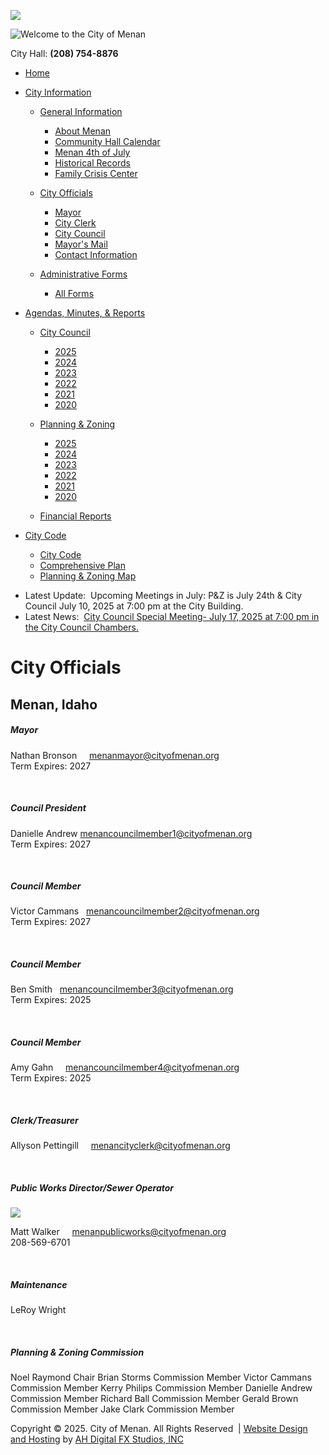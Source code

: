 ![](https://www.cityofmenan.org/use_images/headerimages/menan_sign_water.jpg)

![Welcome to the City of Menan](https://www.cityofmenan.org/images/logo.png)

City Hall: **(208) 754-8876**

- [Home](https://www.cityofmenan.org)
- [City Information](https://www.cityofmenan.org/city-information.php)
  
  - [General Information](https://www.cityofmenan.org/city-information.php)
    
    - [About Menan](https://www.cityofmenan.org/about.php)
    - [Community Hall Calendar](https://www.cityofmenan.org/community-hall-reservations)
    - [Menan 4th of July](https://www.cityofmenan.org/Community%20Activities.php)
    - [Historical Records](https://www.cityofmenan.org/historical-records.php)
    - [Family Crisis Center](https://www.cityofmenan.org/Family%20Crisis%20Center.php)
  - [City Officials](https://www.cityofmenan.org/city-officials.php)
    
    - [Mayor](https://www.cityofmenan.org/mayor.php)
    - [City Clerk](https://www.cityofmenan.org/city-clerk.php)
    - [City Council](https://www.cityofmenan.org/city-council.php)
    - [Mayor's Mail](https://www.cityofmenan.org/Menan%20Haight%20Mail)
    - [Contact Information](https://www.cityofmenan.org/contact.php)
  - [Administrative Forms](https://www.cityofmenan.org/admin-forms.php)
    
    - [All Forms](https://www.cityofmenan.org/admin-forms.php)
- [Agendas, Minutes, &amp; Reports](https://www.cityofmenan.org/agendas-and-minutes.php)
  
  - [City Council](https://www.cityofmenan.org/city-council-files.php)
    
    - [2025](https://www.cityofmenan.org/city-council-files.php?year=2025)
    - [2024](https://www.cityofmenan.org/city-council-files.php?year=2024)
    - [2023](https://www.cityofmenan.org/city-council-files.php?year=2023)
    - [2022](https://www.cityofmenan.org/city-council-files.php?year=2022)
    - [2021](https://www.cityofmenan.org/city-council-files.php?year=2021)
    - [2020](https://www.cityofmenan.org/city-council-files.php?year=2020)
  - [Planning &amp; Zoning](https://www.cityofmenan.org/planning-zoning-files.php)
    
    - [2025](https://www.cityofmenan.org/planning-zoning-files.php?year=2025)
    - [2024](https://www.cityofmenan.org/planning-zoning-files.php?year=2024)
    - [2023](https://www.cityofmenan.org/planning-zoning-files.php?year=2023)
    - [2022](https://www.cityofmenan.org/planning-zoning-files.php?year=2022)
    - [2021](https://www.cityofmenan.org/planning-zoning-files.php?year=2021)
    - [2020](https://www.cityofmenan.org/planning-zoning-files.php?year=2020)
  - [Financial Reports](https://www.cityofmenan.org/financial-reports.php)
- [City Code](https://www.cityofmenan.org/citycode.php)
  
  - [City Code](https://www.cityofmenan.org/citycode.php)
  - [Comprehensive Plan](https://www.cityofmenan.org/use_images/menan-comprehensive-plan-2015-04.pdf)
  - [Planning &amp; Zoning Map](https://www.cityofmenan.org/use_images/impact-area-and-zone-map-2015-04.pdf)

<!--THE END-->

- Latest Update:  Upcoming Meetings in July: P&amp;Z is July 24th &amp; City Council July 10, 2025 at 7:00 pm at the City Building.
- Latest News:  [City Council Special Meeting- July 17, 2025 at 7:00 pm in the City Council Chambers.](https://www.cityofmenan.org/news.php?id=15)

# City Officials

## Menan, Idaho

##### Mayor

Nathan Bronson     [menanmayor@cityofmenan.org](https://www.cityofmenan.org/city-officials.php/menanmayor@cityofmenan.org)  
Term Expires: 2027

 

##### Council President

Danielle Andrew [menancouncilmember1@cityofmenan.org](mailto:menancouncilmember1@cityofmenan.org)  
Term Expires: 2027

 

##### Council Member

Victor Cammans   [menancouncilmember2@cityofmenan.org](mailto:menancouncilmember2@cityofmenan.org)  
Term Expires: 2027

 

##### Council Member

Ben Smith   [menancouncilmember3@cityofmenan.org](mailto:menancouncilmember3@cityofmenan.org)  
Term Expires: 2025

 

##### Council Member

Amy Gahn     [menancouncilmember4@cityofmenan.org](mailto:menancouncilmember4@cityofmenan.org)  
Term Expires: 2025

 

##### Clerk/Treasurer

Allyson Pettingill     [menancityclerk@cityofmenan.org](mailto:menancityclerk@cityofmenan.org)

 

##### Public Works Director/Sewer Operator

![](https://www.cityofmenan.org/city-officials.php/use_images/matt.jpg)

Matt Walker     [menanpublicworks@cityofmenan.org](mailto:menanpublicworks@cityofmenan.org)  
208-569-6701

 

##### Maintenance

LeRoy Wright

 

##### Planning &amp; Zoning Commission

Noel Raymond Chair Brian Storms Commission Member Victor Cammans Commission Member Kerry Philips Commission Member Danielle Andrew Commission Member Richard Ball Commission Member Gerald Brown Commission Member Jake Clark Commission Member

Copyright © 2025. City of Menan. All Rights Reserved  | [Website Design and Hosting](https://www.ahfx.net) by [AH Digital FX Studios, INC](https://www.ahfx.net/index1.php)